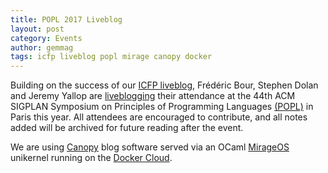 ```yaml
---
title: POPL 2017 Liveblog
layout: post
category: Events
author: gemmag
tags: icfp liveblog popl mirage canopy docker 
---
```


Building on the success of our [ICFP liveblog](http://canopy.mirage.io/Liveblog), Frédéric Bour, Stephen Dolan and Jeremy Yallop are [liveblogging](http://popl2017.ocaml.io/) their attendance at the 44th ACM SIGPLAN Symposium on Principles of Programming Languages [(POPL)](http://conf.researchr.org/home/POPL-2017) in Paris this year. All attendees are encouraged to contribute, and all notes added will be archived for future reading after the event.

We are using [Canopy](https://github.com/engil/canopy) blog software served via an OCaml [MirageOS](https://mirage.io/) unikernel running on the [Docker Cloud](https://cloud.docker.com/).
